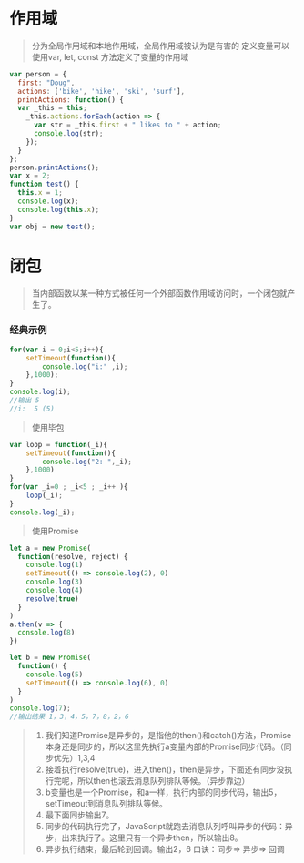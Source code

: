 # 作用域
> 分为全局作用域和本地作用域，全局作用域被认为是有害的
> 定义变量可以使用var, let, const
> 方法定义了变量的作用域
```javascript
var person = {
  first: "Doug",
  actions: ['bike', 'hike', 'ski', 'surf'],
  printActions: function() {
  var _this = this;
    _this.actions.forEach(action => {
      var str = _this.first + " likes to " + action;
      console.log(str);
    });
  }
};
person.printActions(); 
var x = 2;
function test() {
  this.x = 1;
  console.log(x);
  console.log(this.x);
} 
var obj = new test(); 
```

# 闭包
> 当内部函数以某一种方式被任何一个外部函数作用域访问时，一个闭包就产生了。 
### 经典示例
```javascript
for(var i = 0;i<5;i++){
    setTimeout(function(){
        console.log("i:" ,i);
    },1000);
}
console.log(i); 
//输出 5
//i:  5 (5) 
``` 
> 使用毕包
```javascript  
var loop = function(_i){
    setTimeout(function(){
        console.log("2: ",_i); 
    },1000)
}
for(var _i=0 ; _i<5 ; _i++ ){
    loop(_i);
}
console.log(_i);
```
> 使用Promise
```javascript
let a = new Promise(
  function(resolve, reject) {
    console.log(1)
    setTimeout(() => console.log(2), 0)
    console.log(3)
    console.log(4)
    resolve(true)
  }
)
a.then(v => {
  console.log(8)
})

let b = new Promise(
  function() {
    console.log(5)
    setTimeout(() => console.log(6), 0)
  }
) 
console.log(7);
//输出结果 1，3，4，5，7，8，2，6
```
> 1. 我们知道Promise是异步的，是指他的then()和catch()方法，Promise本身还是同步的，所以这里先执行a变量内部的Promise同步代码。（同步优先）1,3,4
> 2. 接着执行resolve(true)，进入then()，then是异步，下面还有同步没执行完呢，所以then也滚去消息队列排队等候。（异步靠边）
> 3. b变量也是一个Promise，和a一样，执行内部的同步代码，输出5，setTimeout到消息队列排队等候。
> 4. 最下面同步输出7。
> 5. 同步的代码执行完了，JavaScript就跑去消息队列呼叫异步的代码：异步，出来执行了。这里只有一个异步then，所以输出8。
> 6. 异步执行结束，最后轮到回调。输出2，6
> 口诀：同步=> 异步=> 回调 



